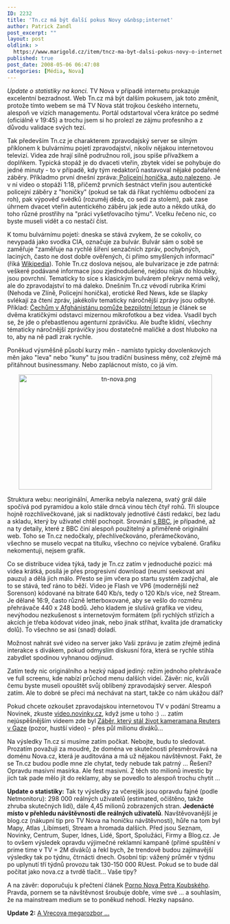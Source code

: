 ```yaml
---
ID: 2232
title: 'Tn.cz má být další pokus Novy o&nbsp;internet'
author: Patrick Zandl
post_excerpt: ""
layout: post
oldlink: >
  https://www.marigold.cz/item/tncz-ma-byt-dalsi-pokus-novy-o-internet
published: true
post_date: 2008-05-06 06:47:08
categories: [Média, Nova]
---
```

<i>Update o statistiky na konci.</i> TV Nova v případě internetu prokazuje excelentní bezradnost. Web Tn.cz má být dalším pokusem, jak toto změnit, protože tímto webem se má TV Nova stát trojkou českého internetu, alespoň ve vizích managementu. Portál odstartoval včera krátce po sedmé (oficiálně v 19:45) a trochu jsem si ho prolezl ze zájmu profesního a z důvodu validace svých tezí. 

Tak především Tn.cz je charakterem zpravodajský server se silným příklonem k bulvárnímu pojetí zpravodajství, nikoliv nějakou internetovou televizí. Videa zde hrají silně podružnou roli, jsou spíše přívažkem a doplňkem. Typická stopáž je do dvaceti vteřin, zbytek videí se pohybuje do jedné minuty - to v případě, kdy tým redaktorů nastavoval nějaké podařené záběry. Příkladmo první dnešní zpráva:<a href="http://tn.nova.cz/zpravy/krimi/policejni-honicka-auto-nalezeno.html"> Policejní honička, auto nalezeno</a>. Je v ní video o stopáži 1:18, přičemž prvních šestnáct vteřin jsou autentické policejní záběry z "honičky" (pokud se tak dá říkat rychlému odbočení za roh), pak výpověď svědků (rozuměj děda, co sedí za stolem), pak zase úhrnem dvacet vteřin autentického záběru jak jede auto a někdo utíká, do toho různé prostřihy na "práci vyšetřovacího týmu". Vcelku řečeno nic, co byste museli vidět a co nestačí číst.

K tomu bulvárnímu pojetí: dneska se stává zvykem, že se cokoliv, co nevypadá jako svodka CIA, označuje za bulvár. Bulvár sám o sobě se zaměřuje "zaměřuje na rychlé šíření senzačních zpráv, pochybných, laciných, často ne dost dobře ověřených, či přímo smyšlených informací" (říká <a href="http://cs.wikipedia.org/wiki/Bulvár">Wikipedia</a>). Tohle Tn.cz doslova nejsou, ale bulvarizace je zde patrná: veškeré podávané informace jsou zjednodušené, nejdou nijak do hloubky, jsou povrchní. Tematicky to sice s klasickým bulvárem překryv nemá velký, ale do zpravodajství to má daleko. Dnešním Tn.cz vévodí rubrika Krimi (Nehoda ve Zlíně, Policejní honička), erotické Red News, kde se šlapky svlékají za čtení zpráv, jakékoliv tematicky náročnější zprávy jsou odbyté. Příklad: <a href="http://tn.nova.cz/zpravy/domaci/cechum-v-afghanistanu-pomuze-bezpilotni-letoun.html">Čechům v Afghánistánu pomůže bezpilotní letoun</a> je článek se dvěma kratičkými odstavci mizernou mikrofotkou a bez videa. Vsadil bych se, že jde o přebastlenou agenturní zprávičku. Ale buďte klidní, všechny tématicky náročnější zprávičky jsou dostatečně maličké a dost hluboko na to, aby na ně padl zrak rychle. 

Poněkud výsměšně působí kurzy měn - namísto typicky dovolenkových měn jako "leva" nebo "kuny" tu jsou tradiční business měny, což zřejmě má přitáhnout businessmany. Nebo zaplácnout místo, co já vím. 

<div style="text-align:center;"><img src="http://www.marigold.cz/wp-content/uploads//tn-nova.png" alt="tn-nova.png" border="0" width="450" height="268" /></div>

Struktura webu: neoriginální, Amerika nebyla nalezena, svatý grál dále spočívá pod pyramidou a kolo stále drncá vinou těch čtyř rohů. Tři sloupce hojně rozchlívečkované, jak si nadiktovaly jednotlivé části redakcí, bez ladu a skladu, který by uživatel chtěl pochopit. Srovnání <a href="http://www.bbc.co.uk/">s BBC</a>,  je případné, až na ty detaily, které z BBC činí alespoň použitelný a přiměřeně originální web. Toho se Tn.cz nedočkaly, přechlívečkováno, přerámečkováno, všechno se muselo vecpat na titulku, všechno co nejvíce vybalené. Grafiku nekomentuji, nejsem grafik. 

Co se distribuce videa týká, tady je Tn.cz zatím v jednoduché pozici: má videa krátká, posílá je přes progresivní download (neumí seekovat ani pauzu) a dělá jich málo. Přesto se jim včera po startu systém zadýchal, ale to se stává, teď ráno to běží. Video je Flash ve VP6 (modernější než Sorenson) kódované na bitrate 640 Kb/s, tedy o 120 Kb/s více, než Stream. Je dělané 16:9, často různě letterboxované, aby se vešlo do rozměru přehrávače 440 x 248 bodů. Jeho kladem je slušivá grafika ve videu, nevýhodou nezkušenost s internetovým formátem (při rychlých střizích a akcích je třeba kódovat video jinak, nebo jinak stříhat, kvalita jde dramaticky dolů). To všechno se asi (snad) doladí. 

Možnost nahrát své video na server jako Vaši zprávu je zatím zřejmě jediná interakce s divákem, pokud odmyslím diskusní fóra, která se rychle stihla zabydlet spodinou vyhnanou odjinud.

Zatím tedy nic originálního a hezký nápad jediný: režim jednoho přehrávače ve full screenu, kde nabízí průchod menu dalších videí. Závěr: nic, kvůli čemu byste museli opouštět svůj oblíbený zpravodajský server. Alespoň zatím. Ale to dobré se přeci má nechávat na start, takže co nám ukážou dál?

Pokud chcete ozkoušet zpravodajskou internetovou TV v podání Streamu a Novinek, zkuste <a href="http://video.novinky.cz/">video.novinky.cz</a>, když jsme u toho :) ...   zatím nejúspěšnějším videem zde byl <a href="http://video.novinky.cz/sekce/video/zahranicni?videoId=1854&page=7">Záběr, který stál život kameramana Reuters v Gaze</a> (pozor, hustší video) - přes půl milionu diváků...

Na výsledky Tn.cz si musíme zatím počkat. Nebojte, budu to sledovat. Prozatím považuji za moudré, že doména ve skutečnosti přesměrovává na doménu Nova.cz, která je auditována a má už nějakou návštěvnost. Fakt, že se Tn.cz budou podle mne zle chytat, tedy nebude tak patrný ... Řešení? Opravdu masivní masírka. Ale fest masivní. Z těch sto milionů investic by jich tak pade mělo jít do reklamy, aby se povedlo to alespoň trochu chytit ...

<b>Update o statistiky:</b> Tak ty výsledky za včerejšk jsou opravdu fajné (podle Netmonitoru): 298 000 reálných uživatelů (estimated, očištěno, takže zhruba skutečných lidí), dále 4,45 milionů zobrazených stran. <b>Jedenácté místo v přehledu návštěvnosti dle reálných uživatelů</b>. Navštěvovanější je blog.cz (nákupní tip pro TV Nova na honičku návštěvnosti), hůře na tom byl Mapy, Atlas ,Líbímseti, Stream a hromada dalších. Před jsou Seznam, Novinky, Centrum, Super, Idnes, Lidé, Sport, Spolužáci, Firmy a Blog.cz. Je to ovšem výsledek opravdu výjimečné reklamní kampaně (přímé spuštění v prime time v TV = 2M diváků) a řekl bych, že trendově budou zajímavější výsledky tak po týdnu, čtrnácti dnech. Osobní tip: vážený průměr v týdnu po uplynutí tří týdnů provozu tak 130-150 000 RUest. Pokud se to bude dál počítat jako nova.cz a tvrdě tlačit... Vaše tipy?

A na závěr: doporučuju k přečtení článek <a href="http://ideesfixes.blogspot.com/2008/05/porno-nova.html">Porno Nova Petra Koubského</a>. Pravda, pornem se ta návštěvnost šroubuje dobře, víme své ... a souhlasím, že na mainstream medium se to poněkud nehodí. Hezky napsáno.

<b>Update 2:</b> <a href="http://www.vreco.cz/2008/05/start-tncz-a-videomanie-po-cesku-kazdy-chce-byt-youtube/">A Vrecova megarozbor ...</a>